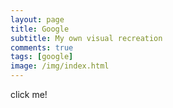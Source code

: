 ```yaml
---
layout: page
title: Google
subtitle: My own visual recreation
comments: true  
tags: [google]
image: /img/index.html
---
```


click me!
